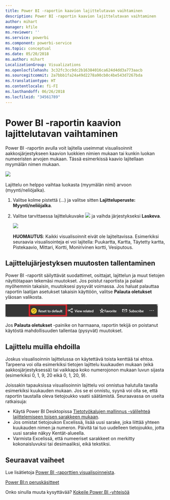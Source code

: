```yaml
---
title: Power BI -raportin kaavion lajittelutavan vaihtaminen
description: Power BI -raportin kaavion lajittelutavan vaihtaminen
author: mihart
manager: kfile
ms.reviewer: ''
ms.service: powerbi
ms.component: powerbi-service
ms.topic: conceptual
ms.date: 05/20/2018
ms.author: mihart
LocalizationGroup: Visualizations
ms.openlocfilehash: 3c32fc3cc9dc2b16384016ca624d4dd3a773aacb
ms.sourcegitcommit: 2a7bbb1fa24a49d2278a90cb0c4be543d7267bda
ms.translationtype: HT
ms.contentlocale: fi-FI
ms.lasthandoff: 06/26/2018
ms.locfileid: "34561789"
---
```

# <a name="change-how-a-chart-is-sorted-in-a-power-bi-report"></a>Power BI -raportin kaavion lajittelutavan vaihtaminen
Power BI -raportin avulla voit lajitella useimmat visualisoinnit aakkosjärjestykseen kaavion luokkien nimien mukaan tai kunkin luokan numeeristen arvojen mukaan. Tässä esimerkissä kaavio lajitellaan myymälän nimen mukaan.

![](media/power-bi-report-change-sort/pbi_chartsortcategory.png)

Lajittelu on helppo vaihtaa luokasta (myymälän nimi) arvoon (myynti/neliöjalka).

1. Valitse kolme pistettä (...) ja valitse sitten **Lajitteluperuste: Myynti/neliöjalka**.
2. Valitse tarvittaessa lajittelukuvake ![](media/power-bi-report-change-sort/sorticon.png) ja vaihda järjestykseksi **Laskeva**.

   ![](media/power-bi-report-change-sort/sortby.gif)

   **HUOMAUTUS**: Kaikki visualisoinnit eivät ole lajiteltavissa.  Esimerkiksi seuraavia visualisointeja ei voi lajitella: Puukartta, Kartta, Täytetty kartta, Pistekaavio, Mittari, Kortti, Monirivinen kortti, Vesiputous.

## <a name="saving-changes-you-make-to-sort-order"></a>Lajittelujärjestyksen muutosten tallentaminen
Power BI -raportit säilyttävät suodattimet, osittajat, lajittelun ja muut tietojen näyttötapaan tekemäsi muutokset. Jos poistut raportista ja palaat myöhemmin takaisin, muutoksesi pysyvät voimassa.  Jos haluat palauttaa raportin laatijan asetukset takaisin käyttöön, valitse **Palauta oletukset** yläosan valikosta. 

![pysyvä lajittelu](media/power-bi-report-change-sort/power-bi-reset-to-default.png)

Jos **Palauta oletukset** -painike on harmaana, raportin tekijä on poistanut käytöstä mahdollisuuden tallentaa (pysyvät) muutokset.

<a name="other"></a>
## <a name="sorting-using-other-criteria"></a>Lajittelu muilla ehdoilla
Joskus visualisoinnin lajittelussa on käytettävä toista kenttää tai ehtoa.  Tarpeena voi olla esimerkiksi tietojen lajittelu kuukauden mukaan (eikä aakkosjärjestyksessä) tai vaikkapa koko numerojonon mukaan luvun sijasta (esimerkiksi 0, 1, 9, 20 eikä 0, 1, 20, 9).  

Joissakin tapauksissa visualisoinnin lajittelu voi onnistua halutulla tavalla esimerkiksi kuukauden mukaan.  Jos se ei onnistu, syynä voi olla se, että raportin taustalla oleva tietojoukko vaatii säätämistä. Seuraavassa on useita ratkaisuja:

* Käytä Power BI Desktopissa [Tietotyökalujen mallinnus -välilehteä lajittelemiseen toisen sarakkeen mukaan](desktop-sort-by-column.md).
* Jos omistat tietojoukon Excelissä, lisää uusi sarake, joka liittää yhteen kuukauden nimen ja numeron. Päivitä tai tuo uudelleen tietojoukko, jotta uusi sarake näkyy Kentät-alueella.
* Varmista Excelissä, että numeeriset sarakkeet on merkitty kokonaisluvuksi tai desimaaliksi, eikä tekstiksi.

## <a name="next-steps"></a>Seuraavat vaiheet
Lue lisätietoja [Power BI -raporttien visualisoinneista](power-bi-report-visualizations.md).

[Power BI:n peruskäsitteet](service-basic-concepts.md)

Onko sinulla muuta kysyttävää? [Kokeile Power BI -yhteisöä](http://community.powerbi.com/)
